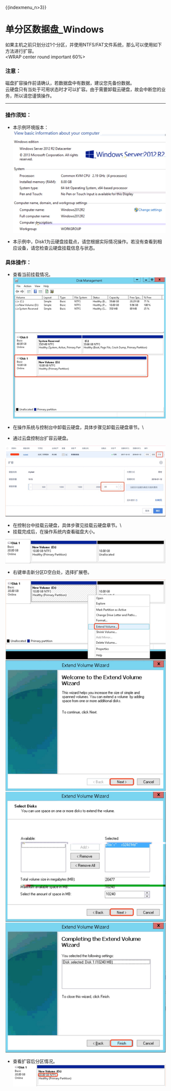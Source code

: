 {{indexmenu_n>3}}

# 单分区数据盘_Windows

如果主机之前只划分过1个分区，并使用NTFS/FAT文件系统，那么可以使用如下方法进行扩容。  
<WRAP center round important 60%>

### 注意：

磁盘扩容操作前请确认，若数据盘中有数据，建议您先备份数据。  
云硬盘只有当处于可用状态时才可以扩容。由于需要卸载云硬盘，故会中断您的业务，所以请您谨慎操作。  
</WRAP>

-----

### 操作须知：

  * 本示例环境版本：
![](/images/userguide/extend/image19.jpg)  

  * 本示例中，Disk1为云硬盘挂载点，请您根据实际情况操作。若没有查看到相应设备，请您检查云硬盘挂载信息与状态。

### 具体操作：

  * 查看当前挂载情况。 
![](/images/userguide/extend/image20.jpg)  
    
  * 在操作系统与控制台中卸载云硬盘，具体步骤见卸载云硬盘章节。\\  
  * 通过云盘控制台扩容云硬盘。  

![](/images/userguide/extend/image21.jpg)   
![](/images/userguide/extend/image22.jpg)  

  * 在控制台中挂载云硬盘，具体步骤见挂载云硬盘章节。\\  
  * 挂载完成后，在操作系统内查看磁盘大小。

![](/images/userguide/extend/image23.jpg)  

  * 右键单击新分区D空白处，选择扩展卷。  

![](/images/userguide/extend/image24.jpg)    
![](/images/userguide/extend/image25.jpg)     
![](/images/userguide/extend/image26.jpg)     
![](/images/userguide/extend/image27.jpg) 
    
  * 查看扩容后分区情况。  
![](/images/userguide/extend/image28.jpg)
